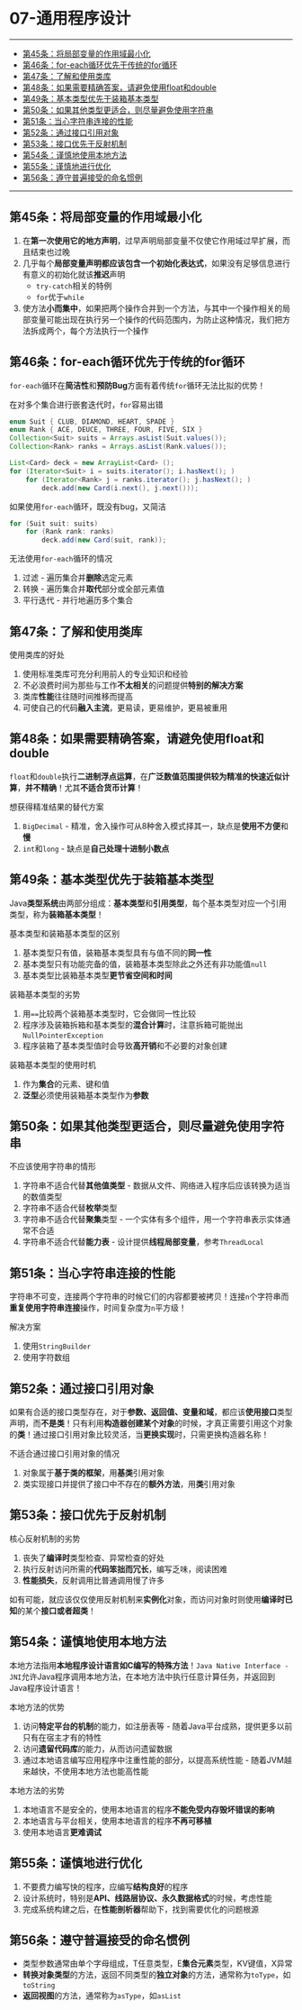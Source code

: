 ﻿# 07-通用程序设计

---

- [第45条：将局部变量的作用域最小化](#第45条将局部变量的作用域最小化)
- [第46条：for-each循环优先于传统的for循环](#第46条for-each循环优先于传统的for循环)
- [第47条：了解和使用类库](#第47条了解和使用类库)
- [第48条：如果需要精确答案，请避免使用float和double](#第48条如果需要精确答案请避免使用float和double)
- [第49条：基本类型优先于装箱基本类型](#第49条基本类型优先于装箱基本类型)
- [第50条：如果其他类型更适合，则尽量避免使用字符串](#第50条如果其他类型更适合则尽量避免使用字符串)
- [第51条：当心字符串连接的性能](#第51条当心字符串连接的性能)
- [第52条：通过接口引用对象](#第52条通过接口引用对象)
- [第53条：接口优先于反射机制](#第53条接口优先于反射机制)
- [第54条：谨慎地使用本地方法](#第54条谨慎地使用本地方法)
- [第55条：谨慎地进行优化](#第55条谨慎地进行优化)
- [第56条：遵守普遍接受的命名惯例](#第56条遵守普遍接受的命名惯例)

---

## 第45条：将局部变量的作用域最小化

1. 在**第一次使用它的地方声明**，过早声明局部变量不仅使它作用域过早扩展，而且结束也过晚
2. 几乎每个**局部变量声明都应该包含一个初始化表达式**，如果没有足够信息进行有意义的初始化就该**推迟**声明
   - `try-catch`相关的特例
   - `for`优于`while`
3. 使方法**小而集中**，如果把两个操作合并到一个方法，与其中一个操作相关的局部变量可能出现在执行另一个操作的代码范围内，为防止这种情况，我们把方法拆成两个，每个方法执行一个操作

## 第46条：for-each循环优先于传统的for循环

`for-each`循环在**简洁性**和**预防Bug**方面有着传统`for`循环无法比拟的优势！

在对多个集合进行嵌套迭代时，`for`容易出错
```Java
enum Suit { CLUB, DIAMOND, HEART, SPADE }
enum Rank { ACE, DEUCE, THREE, FOUR, FIVE, SIX }
Collection<Suit> suits = Arrays.asList(Suit.values());
Collection<Rank> ranks = Arrays.asList(Rank.values());

List<Card> deck = new ArrayList<Card> ();
for (Iterator<Suit> i = suits.iterator(); i.hasNext(); )
	for (Iterator<Rank> j = ranks.iterator(); j.hasNext(); )
		deck.add(new Card(i.next(), j.next()));
```

如果使用`for-each`循环，既没有bug，又简洁
```Java
for (Suit suit: suits)
	for (Rank rank: ranks)
		deck.add(new Card(suit, rank));
```

无法使用`for-each`循环的情况
1. 过滤 - 遍历集合并**删除**选定元素
2. 转换 - 遍历集合并**取代**部分或全部元素值
3. 平行迭代 - 并行地遍历多个集合

## 第47条：了解和使用类库

使用类库的好处
1. 使用标准类库可充分利用前人的专业知识和经验
2. 不必浪费时间为那些与工作**不太相关**的问题提供**特别的解决方案**
3. 类库**性能**往往随时间推移而提高
4. 可使自己的代码**融入主流**，更易读，更易维护，更易被重用

## 第48条：如果需要精确答案，请避免使用float和double

`float`和`double`执行**二进制浮点运算**，在**广泛数值范围提供较为精准的快速近似计算**，**并不精确**！尤其**不适合货币计算**！

想获得精准结果的替代方案
1. `BigDecimal` - 精准，舍入操作可从8种舍入模式择其一，缺点是**使用不方便**和**慢**
2. `int`和`long` - 缺点是**自己处理十进制小数点**

## 第49条：基本类型优先于装箱基本类型

Java**类型系统**由两部分组成：**基本类型**和**引用类型**，每个基本类型对应一个引用类型，称为**装箱基本类型**！

基本类型和装箱基本类型的区别
1. 基本类型只有值，装箱基本类型具有与值不同的**同一性**
2. 基本类型只有功能完备的值，装箱基本类型除此之外还有非功能值`null`
3. 基本类型比装箱基本类型**更节省空间和时间**

装箱基本类型的劣势
1. 用`==`比较两个装箱基本类型时，它会做同一性比较
2. 程序涉及装箱拆箱和基本类型的**混合计算**时，注意拆箱可能抛出`NullPointerException`
3. 程序装箱了基本类型值时会导致**高开销**和不必要的对象创建

装箱基本类型的使用时机
1. 作为**集合**的元素、键和值
2. **泛型**必须使用装箱基本类型作为**参数**

## 第50条：如果其他类型更适合，则尽量避免使用字符串

不应该使用字符串的情形
1. 字符串不适合代替**其他值类型** - 数据从文件、网络进入程序后应该转换为适当的数值类型
2. 字符串不适合代替**枚举**类型
3. 字符串不适合代替**聚集**类型 - 一个实体有多个组件，用一个字符串表示实体通常不合适
4. 字符串不适合代替**能力表** - 设计提供**线程局部变量**，参考`ThreadLocal`

## 第51条：当心字符串连接的性能

字符串不可变，连接两个字符串的时候它们的内容都要被拷贝！连接`n`个字符串而**重复使用字符串连接**操作，时间复杂度为`n`平方级！

解决方案
1. 使用`StringBuilder`
2. 使用字符数组

## 第52条：通过接口引用对象

如果有合适的接口类型存在，对于**参数、返回值、变量和域**，都应该**使用接口**类型声明，而**不是类**！只有利用**构造器创建某个对象**的时候，才真正需要引用这个对象的**类**！通过接口引用对象比较灵活，当**更换实现**时，只需更换构造器名称！

不适合通过接口引用对象的情况
1. 对象属于**基于类的框架**，用**基类**引用对象
2. 类实现接口并提供了接口中不存在的**额外方法**，用**类**引用对象

## 第53条：接口优先于反射机制

核心反射机制的劣势
1. 丧失了**编译时**类型检查、异常检查的好处
2. 执行反射访问所需的**代码笨拙而冗长**，编写乏味，阅读困难
3. **性能损失**，反射调用比普通调用慢了许多

如有可能，就应该仅仅使用反射机制来**实例化**对象，而访问对象时则使用**编译时已知**的某个**接口或者超类**！

## 第54条：谨慎地使用本地方法

本地方法指用**本地程序设计语言如C编写的特殊方法**！`Java Native Interface - JNI`允许Java程序调用本地方法，在本地方法中执行任意计算任务，并返回到Java程序设计语言！

本地方法的优势
1. 访问**特定平台的机制**的能力，如注册表等 - 随着Java平台成熟，提供更多以前只有在宿主才有的特性
2. 访问**遗留代码库**的能力，从而访问遗留数据
3. 通过本地语言编写应用程序中注重性能的部分，以提高系统性能 - 随着JVM越来越快，不使用本地方法也能高性能

本地方法的劣势
1. 本地语言不是安全的，使用本地语言的程序**不能免受内存毁坏错误的影响**
2. 本地语言与平台相关，使用本地语言的程序**不再可移植**
3. 使用本地语言**更难调试**

## 第55条：谨慎地进行优化

1. 不要费力编写快的程序，应编写**结构良好**的程序
2. 设计系统时，特别是**API、线路层协议、永久数据格式**的时候，考虑性能
3. 完成系统构建之后，在**性能剖析器**帮助下，找到需要优化的问题根源

## 第56条：遵守普遍接受的命名惯例

* 类型参数通常由单个字母组成，T任意类型，E**集合元素**类型，KV键值，X异常
* **转换对象类型**的方法，返回不同类型的**独立对象**的方法，通常称为`toType`，如`toString`
* **返回视图**的方法，通常称为`asType`，如`asList`